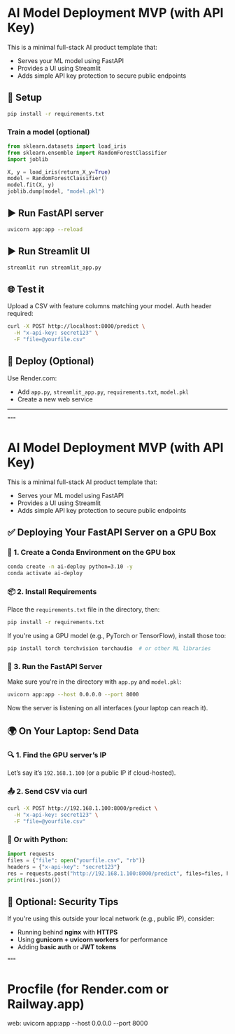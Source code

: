 # AI Model Deployment MVP (with API Key)

This is a minimal full-stack AI product template that:
- Serves your ML model using FastAPI
- Provides a UI using Streamlit
- Adds simple API key protection to secure public endpoints

## 🔧 Setup

```bash
pip install -r requirements.txt
```

### Train a model (optional)
```python
from sklearn.datasets import load_iris
from sklearn.ensemble import RandomForestClassifier
import joblib

X, y = load_iris(return_X_y=True)
model = RandomForestClassifier()
model.fit(X, y)
joblib.dump(model, "model.pkl")
```

## ▶️ Run FastAPI server
```bash
uvicorn app:app --reload
```

## ▶️ Run Streamlit UI
```bash
streamlit run streamlit_app.py
```

## 🌐 Test it
Upload a CSV with feature columns matching your model. Auth header required:
```bash
curl -X POST http://localhost:8000/predict \
  -H "x-api-key: secret123" \
  -F "file=@yourfile.csv"
```

## 🚀 Deploy (Optional)
Use Render.com:
- Add `app.py`, `streamlit_app.py`, `requirements.txt`, `model.pkl`
- Create a new web service

---


"""
# AI Model Deployment MVP (with API Key)

This is a minimal full-stack AI product template that:
- Serves your ML model using FastAPI
- Provides a UI using Streamlit
- Adds simple API key protection to secure public endpoints

## ✅ Deploying Your FastAPI Server on a GPU Box

### 🧱 1. Create a Conda Environment on the GPU box
```bash
conda create -n ai-deploy python=3.10 -y
conda activate ai-deploy
```

### 📦 2. Install Requirements
Place the `requirements.txt` file in the directory, then:
```bash
pip install -r requirements.txt
```
If you're using a GPU model (e.g., PyTorch or TensorFlow), install those too:
```bash
pip install torch torchvision torchaudio  # or other ML libraries
```

### 🚀 3. Run the FastAPI Server
Make sure you're in the directory with `app.py` and `model.pkl`:
```bash
uvicorn app:app --host 0.0.0.0 --port 8000
```
Now the server is listening on all interfaces (your laptop can reach it).

## 🌍 On Your Laptop: Send Data

### 🔍 1. Find the GPU server’s IP
Let’s say it’s `192.168.1.100` (or a public IP if cloud-hosted).

### 📤 2. Send CSV via curl
```bash
curl -X POST http://192.168.1.100:8000/predict \
  -H "x-api-key: secret123" \
  -F "file=@yourfile.csv"
```

### 🐍 Or with Python:
```python
import requests
files = {"file": open("yourfile.csv", "rb")}
headers = {"x-api-key": "secret123"}
res = requests.post("http://192.168.1.100:8000/predict", files=files, headers=headers)
print(res.json())
```

## 🔐 Optional: Security Tips
If you're using this outside your local network (e.g., public IP), consider:
- Running behind **nginx** with **HTTPS**
- Using **gunicorn + uvicorn workers** for performance
- Adding **basic auth** or **JWT tokens**

"""

# Procfile (for Render.com or Railway.app)
web: uvicorn app:app --host 0.0.0.0 --port 8000

